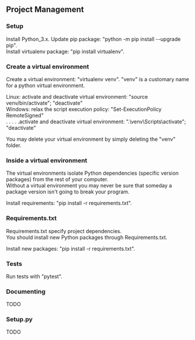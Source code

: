 ## Project Management

### Setup

Install Python_3.x.
Update pip package: "python -m pip install --upgrade pip".  
Install virtualenv package: "pip install virtualenv".  

### Create a virtual environment

Create a virtual environment: "virtualenv venv". "venv" is a customary name for a python virtual environment.  

Linux: activate and deactivate virtual environment: "source venv/bin/activate"; "deactivate"  
Windows: relax the script execution policy: "Set-ExecutionPolicy RemoteSigned"  
. . . . .activate and deactivate virtual environment: ".\venv\Scripts\activate"; "deactivate" 

You may delete your virtual environment by simply deleting the "venv" folder. 

### Inside a virtual environment

The virtual environments isolate Python dependencies (specific version packages) from the rest of your computer.  
Without a virtual environment you may never be sure that someday a package version isn't going to break your program.  

Install requirements: "pip install -r requirements.txt".  

### Requirements.txt

Requirements.txt specify project dependencies.  
You should install new Python packages through Requirements.txt.  

Install new packages: "pip install -r requirements.txt".  

### Tests

Run tests with "pytest".

### Documenting

TODO

### Setup.py

TODO